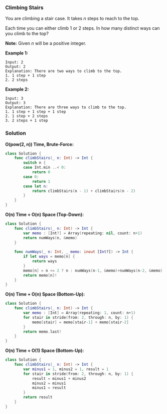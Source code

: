 
### Climbing Stairs

You are climbing a stair case. It takes *n* steps to reach to the top.

Each time you can either climb 1 or 2 steps. In how many distinct ways can you climb to the top?

__Note:__ Given *n* will be a positive integer.

__Example 1:__
```
Input: 2
Output: 2
Explanation: There are two ways to climb to the top.
1. 1 step + 1 step
2. 2 steps
```
__Example 2:__
```
Input: 3
Output: 3
Explanation: There are three ways to climb to the top.
1. 1 step + 1 step + 1 step
2. 1 step + 2 steps
3. 2 steps + 1 step
```

### Solution
__O(pow(2, n)) Time, Brute-Force:__
```swift
class Solution {
    func climbStairs(_ n: Int) -> Int {
        switch n {
        case Int.min ..< 0:
            return 0
        case 0:
            return 1
        case let n:
            return climbStairs(n - 1) + climbStairs(n - 2)
        }
    }
}
```
__O(n) Time + O(n) Space (Top-Down):__
```swift
class Solution {
    func climbStairs(_ n: Int) -> Int {
        var memo : [Int?] = Array(repeating: nil, count: n+1)
        return numWays(n, &memo)
    }
    
    func numWays(_ n: Int, _ memo: inout [Int?]) -> Int {
        if let ways = memo[n] {
            return ways
        }
        memo[n] = n <= 2 ? n : numWays(n-1, &memo)+numWays(n-2, &memo)
        return memo[n]!
    }
}
```
__O(n) Time + O(n) Space (Bottom-Up):__
```swift
class Solution {
    func climbStairs(_ n: Int) -> Int {
        var memo : [Int] = Array(repeating: 1, count: n+1)
        for stair in stride(from: 2, through: n, by: 1) {
            memo[stair] = memo[stair-1] + memo[stair-2]
        }
        return memo.last!
    }
}
```
__O(n) Time + O(1) Space (Bottom-Up):__
```swift
class Solution {
    func climbStairs(_ n: Int) -> Int {
        var minus1 = 1, minus2 = 1, result = 1
        for stair in stride(from: 2, through: n, by: 1) {
            result = minus1 + minus2
            minus2 = minus1
            minus1 = result
        }
        return result
    }
}
```